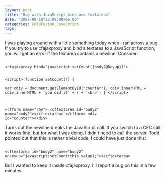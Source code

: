 ```yaml
---
layout: post
title: "Bug with JavaScript bind and textareas"
date: "2007-09-10T15:09:00+06:00"
categories: ColdFusion JavaScript 
tags: 
---
```


I was playing around with a little something today when I ran across a bug. If you try to use cfajaxproxy and bind a textarea to a JavaScript function, you will get an error if the textarea contains a newline. Consider:

<code>
&lt;cfajaxproxy bind="javascript:setCount({body2@keyup})"&gt;

&lt;script&gt;
function setCount(r) {	
	var cdiv = document.getElementById('counter');
	cdiv.innerHTML = cdiv.innerHTML + 'you did it' + r + '&lt;br&gt;';
}
&lt;/script&gt;

&lt;cfform name="ray"&gt;
&lt;cftextarea id="body2" name="body2"&gt;&lt;/cftextarea&gt;
&lt;/cfform&gt;
&lt;div id="counter"&gt;&lt;/div&gt;
</code>

Turns out the newline breaks the JavaScript call. If you switch to a CFC call it works fine, but for what I was doing, I didn't need to call the server. Todd pointed out that this is rather trivial code, I could have just done this:

<code>
&lt;cftextarea id="body2" name="body2" onkeyup="javascript:setCount(this.value);"&gt;&lt;/cftextarea&gt;
</code>

But I wanted to keep it inside cfajaxproxy. I'll report a bug on this in a few minutes.